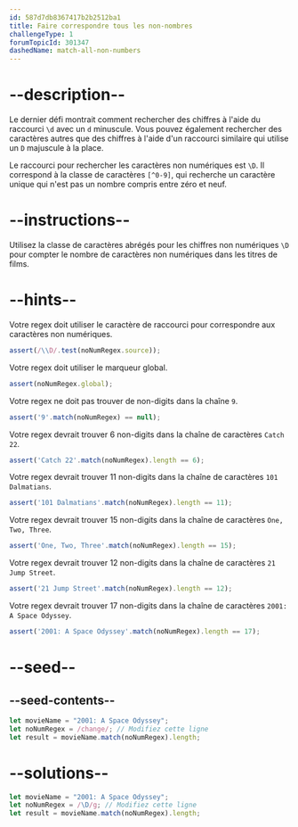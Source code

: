 ```yaml
---
id: 587d7db8367417b2b2512ba1
title: Faire correspondre tous les non-nombres
challengeType: 1
forumTopicId: 301347
dashedName: match-all-non-numbers
---
```


# --description--

Le dernier défi montrait comment rechercher des chiffres à l'aide du raccourci `\d` avec un `d` minuscule. Vous pouvez également rechercher des caractères autres que des chiffres à l'aide d'un raccourci similaire qui utilise un `D` majuscule à la place.

Le raccourci pour rechercher les caractères non numériques est `\D`. Il correspond à la classe de caractères `[^0-9]`, qui recherche un caractère unique qui n'est pas un nombre compris entre zéro et neuf.

# --instructions--

Utilisez la classe de caractères abrégés pour les chiffres non numériques `\D` pour compter le nombre de caractères non numériques dans les titres de films.

# --hints--

Votre regex doit utiliser le caractère de raccourci pour correspondre aux caractères non numériques.

```js
assert(/\\D/.test(noNumRegex.source));
```

Votre regex doit utiliser le marqueur global.

```js
assert(noNumRegex.global);
```

Votre regex ne doit pas trouver de non-digits dans la chaîne `9`.

```js
assert('9'.match(noNumRegex) == null);
```

Votre regex devrait trouver 6 non-digits dans la chaîne de caractères `Catch 22`.

```js
assert('Catch 22'.match(noNumRegex).length == 6);
```

Votre regex devrait trouver 11 non-digits dans la chaîne de caractères `101 Dalmatians`.

```js
assert('101 Dalmatians'.match(noNumRegex).length == 11);
```

Votre regex devrait trouver 15 non-digits dans la chaîne de caractères `One, Two, Three`.

```js
assert('One, Two, Three'.match(noNumRegex).length == 15);
```

Votre regex devrait trouver 12 non-digits dans la chaîne de caractères `21 Jump Street`.

```js
assert('21 Jump Street'.match(noNumRegex).length == 12);
```

Votre regex devrait trouver 17 non-digits dans la chaîne de caractères `2001: A Space Odyssey`.

```js
assert('2001: A Space Odyssey'.match(noNumRegex).length == 17);
```

# --seed--

## --seed-contents--

```js
let movieName = "2001: A Space Odyssey";
let noNumRegex = /change/; // Modifiez cette ligne
let result = movieName.match(noNumRegex).length;
```

# --solutions--

```js
let movieName = "2001: A Space Odyssey";
let noNumRegex = /\D/g; // Modifiez cette ligne
let result = movieName.match(noNumRegex).length;
```
